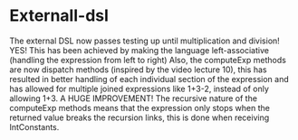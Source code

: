 # Externall-dsl
The external DSL now passes testing up until multiplication and division! YES!
This has been achieved by making the language left-associative (handling the expression from left to right)
Also, the computeExp methods are now dispatch methods (inspired by the video lecture 10), this has resulted in better handling of each individual section of the expression and has allowed for multiple joined expressions like 1+3-2, instead of only allowing 1+3. A HUGE IMPROVEMENT!
The recursive nature of the computeExp methods means that the expression only stops when the returned value breaks the recursion links, this is done when receiving IntConstants.

